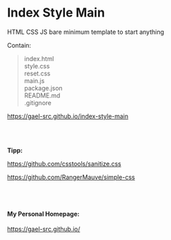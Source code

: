 # Index Style Main

HTML CSS JS bare minimum template to start anything

Contain:

> index.html </br>
> style.css </br>
> reset.css </br>
> main.js </br>
> package.json </br>
> README.md </br>
> .gitignore </br>

https://gael-src.github.io/index-style-main

</br>
</br>

**Tipp:**

https://github.com/csstools/sanitize.css

https://github.com/RangerMauve/simple-css

</br>
</br>

#### My Personal Homepage:

https://gael-src.github.io/
